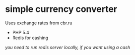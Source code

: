 simple currency converter
=============
Uses exchange rates from cbr.ru

+   PHP 5.4
+   Redis for cashing

_you need to run redis server locally, if you want using a cash_

